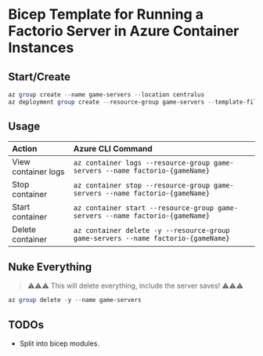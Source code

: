 # Bicep Template for Running a Factorio Server in Azure Container Instances

## Start/Create

```powershell
az group create --name game-servers --location centralus
az deployment group create --resource-group game-servers --template-file ./factorio.bicep --parameters location=centralus gameName=freeplay
```

## Usage

| Action              | Azure CLI Command |
| :------------------ | :---------------- |
| View container logs | `az container logs --resource-group game-servers --name factorio-{gameName}`
| Stop container      | `az container stop --resource-group game-servers --name factorio-{gameName}`
| Start container     | `az container start --resource-group game-servers --name factorio-{gameName}`
| Delete container    | `az container delete -y --resource-group game-servers --name factorio-{gameName}`

## Nuke Everything

> ⚠️⚠️⚠️ This will delete everything, include the server saves! ⚠️⚠️⚠️

```powershell
az group delete -y --name game-servers
```

## TODOs

- Split into bicep modules.
